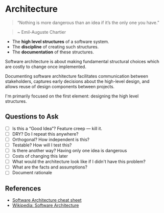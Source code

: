 # Architecture

> “Nothing is more dangerous than an idea if it’s the only one you have.”

> ~ Emil-Auguste Chartier

-   The **high level structures** of a software system.
-   The **discipline** of creating such structures.
-   The **documentation** of these structures.

Software architecture is about making fundamental structural choices which are costly to change once implemented.

Documenting software architecture facilitates communication between stakeholders, captures early decisions about the high-level design, and allows reuse of design components between projects.

I'm primarily focused on the first element: designing the high level structures.

## Questions to Ask

-   [ ] Is this a “Good Idea”? Feature creep — kill it.
-   [ ] DRY? Do I repeat this anywhere?
-   [ ] Orthogonal? How independent is this?
-   [ ] Testable? How will I test this?
-   [ ] Is there another way? Having only one idea is dangerous
-   [ ] Costs of changing this later
-   [ ] What would the architecture look like if I didn't have this problem?
-   [ ] What are the facts and assumptions?
-   [ ] Document rationale

## References

-   [Software Architecture cheat sheet](http://gorban.org/post/32873465932/software-architecture-cheat-sheet)
-   [Wikipedia: Software Architecture](https://en.wikipedia.org/wiki/Software_architecture)
